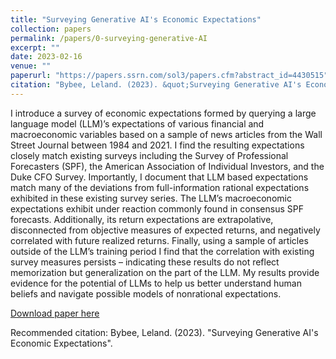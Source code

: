 ```yaml
---
title: "Surveying Generative AI's Economic Expectations"
collection: papers
permalink: /papers/0-surveying-generative-AI
excerpt: ""
date: 2023-02-16
venue: ""
paperurl: "https://papers.ssrn.com/sol3/papers.cfm?abstract_id=4430515"
citation: "Bybee, Leland. (2023). &quot;Surveying Generative AI's Economic Expectations.&quot;"
---
```

I introduce a survey of economic expectations formed by querying a large language model (LLM)’s expectations of various financial and macroeconomic variables based on a sample of news articles from the Wall Street Journal between 1984 and 2021. I find the resulting expectations closely match existing surveys including the Survey of Professional Forecasters (SPF), the American Association of Individual Investors, and the Duke CFO Survey. Importantly, I document that LLM based expectations match many of the deviations from full-information rational expectations exhibited in these existing survey series. The LLM’s macroeconomic expectations exhibit under reaction commonly found in consensus SPF forecasts. Additionally, its return expectations are extrapolative, disconnected from objective measures of expected returns, and negatively correlated with future realized returns. Finally, using a sample of articles outside of the LLM’s training period I find that the correlation with existing survey measures persists – indicating these results do not reflect memorization but generalization on the part of the LLM. My results provide evidence for the potential of LLMs to help us better understand human beliefs and navigate possible models of nonrational expectations.

[Download paper here](https://papers.ssrn.com/sol3/papers.cfm?abstract_id=4430515)

Recommended citation: Bybee, Leland. (2023). "Surveying Generative AI's Economic Expectations".
